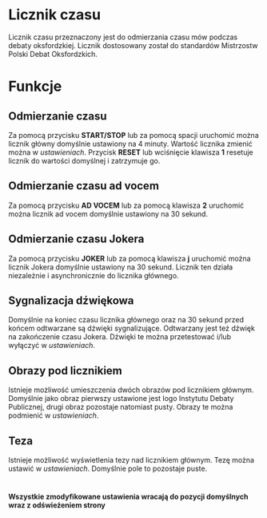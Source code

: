 # Licznik czasu

Licznik czasu przeznaczony jest do odmierzania czasu mów podczas debaty oksfordzkiej. Licznik dostosowany został do standardów Mistrzostw Polski Debat Oksfordzkich.


# Funkcje

## Odmierzanie czasu

Za pomocą przycisku **START/STOP** lub za pomocą spacji uruchomić można licznik główny domyślnie ustawiony na 4 minuty. Wartość licznika zmienić można w *ustawieniach*. Przycisk **RESET** lub wciśnięcie klawisza **1** resetuje licznik do wartości domyślnej i zatrzymuje go.

## Odmierzanie czasu ad vocem

Za pomocą przycisku **AD VOCEM** lub za pomocą klawisza **2** uruchomić można licznik ad vocem domyślnie ustawiony na 30 sekund. 

## Odmierzanie czasu Jokera

Za pomocą przycisku **JOKER** lub za pomocą klawisza **j** uruchomić można licznik Jokera domyślnie ustawiony na 30 sekund. Licznik ten działa niezależnie i asynchronicznie do licznika głównego. 

## Sygnalizacja dźwiękowa

Domyślnie na koniec czasu licznika głównego oraz na 30 sekund przed końcem odtwarzane są dźwięki sygnalizujące. Odtwarzany jest też dźwięk na zakończenie czasu Jokera. Dźwięki te można przetestować i/lub wyłączyć w *ustawieniach*. 

## Obrazy pod licznikiem

Istnieje możliwość umieszczenia dwóch obrazów pod licznikiem głównym. Domyślnie jako obraz pierwszy ustawione jest logo Instytutu Debaty Publicznej, drugi obraz pozostaje natomiast pusty. Obrazy te można podmienić w *ustawieniach*. 

## Teza

Istnieje możliwość wyświetlenia tezy nad licznikiem głównym. Tezę można ustawić w *ustawieniach*. Domyślnie pole to pozostaje puste.

#
**Wszystkie zmodyfikowane ustawienia wracają do pozycji domyślnych wraz z odświeżeniem strony**

